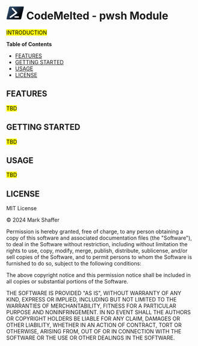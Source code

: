 <!--
TITLE: CodeMelted - DEV | pwsh Module
PUBLISH_DATE: 2024-03-23
AUTHOR: Mark Shaffer
KEYWORDS: devops,terminal,devops-tools,linux-script,windows-scripts,macos-scripts,pwsh,pwsh-module
DESCRIPTION: TBD
-->
<h1><img style="height: 35px;" src="header.png" /> CodeMelted - pwsh Module</h1>

<mark>INTRODUCTION</mark>

**Table of Contents**

- [FEATURES](#features)
- [GETTING STARTED](#getting-started)
- [USAGE](#usage)
- [LICENSE](#license)

## FEATURES

<mark>TBD</mark>

## GETTING STARTED

<mark>TBD</mark>

## USAGE

<mark>TBD</mark>

## LICENSE

MIT License

© 2024 Mark Shaffer

Permission is hereby granted, free of charge, to any person obtaining a copy of this software and associated documentation files (the "Software"), to deal in the Software without restriction, including without limitation the rights to use, copy, modify, merge, publish, distribute, sublicense, and/or sell copies of the Software, and to permit persons to whom the Software is furnished to do so, subject to the following conditions:

The above copyright notice and this permission notice shall be included in all copies or substantial portions of the Software.

THE SOFTWARE IS PROVIDED "AS IS", WITHOUT WARRANTY OF ANY KIND, EXPRESS OR IMPLIED, INCLUDING BUT NOT LIMITED TO THE WARRANTIES OF MERCHANTABILITY, FITNESS FOR A PARTICULAR PURPOSE AND NONINFRINGEMENT. IN NO EVENT SHALL THE AUTHORS OR COPYRIGHT HOLDERS BE LIABLE FOR ANY CLAIM, DAMAGES OR OTHER LIABILITY, WHETHER IN AN ACTION OF CONTRACT, TORT OR OTHERWISE, ARISING FROM, OUT OF OR IN CONNECTION WITH THE SOFTWARE OR THE USE OR OTHER DEALINGS IN THE SOFTWARE.